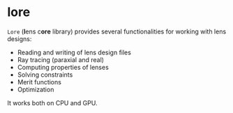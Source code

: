 # lore
`Lore` (**l**ens c**ore** library) provides several functionalities for working with lens designs:

* Reading and writing of lens design files
* Ray tracing (paraxial and real)
* Computing properties of lenses
* Solving constraints
* Merit functions
* Optimization

It works both on CPU and GPU.

